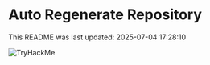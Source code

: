 # Auto Regenerate Repository

This README was last updated: 2025-07-04 17:28:10

 ![TryHackMe](https://tryhackme.com/badge/533634)
